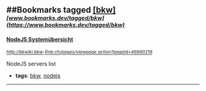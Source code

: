 ##Bookmarks tagged [[bkw]](https://www.bookmarks.dev?q=[bkw])
_<sup><sup>[www.bookmarks.dev/tagged/bkw](https://www.bookmarks.dev/tagged/bkw)</sup></sup>_
---
#### [NodeJS Systemübersicht](http://bkwiki.bkw-fmb.ch/pages/viewpage.action?pageId=46990219)
_<sup>http://bkwiki.bkw-fmb.ch/pages/viewpage.action?pageId=46990219</sup>_

NodeJS servers list
* **tags**: [bkw](../tagged/bkw.md), [nodejs](../tagged/nodejs.md)
---
